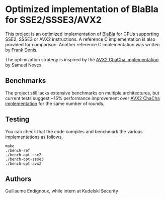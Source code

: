 # Optimized implementation of BlaBla for SSE2/SSSE3/AVX2

This project is an optimized implementation of [BlaBla](https://github.com/veorq/blabla) for CPUs supporting SSE2, SSSE3 or AVX2 instructions.
A reference C implementation is also provided for comparison. Another
reference C implementation was written by [Frank
Denis](https://github.com/jedisct1/blabla).

The optimization strategy is inspired by the [AVX2 ChaCha implementation](https://github.com/sneves/chacha-avx2) by Samuel Neves.


## Benchmarks

The project still lacks extensive benchmarks on multiple architectures,
but current tests suggest ~15% performance improvement over [AVX2 ChaCha
implementation](https://github.com/sneves/chacha-avx2) for the same
number of rounds.

## Testing

You can check that the code compiles and benchmark the various implementations as follows.

```
make
./bench-ref
./bench-opt-sse2
./bench-opt-ssse3
./bench-opt-avx2
```

## Authors

Guillaume Endignoux, while intern at Kudelski Security


